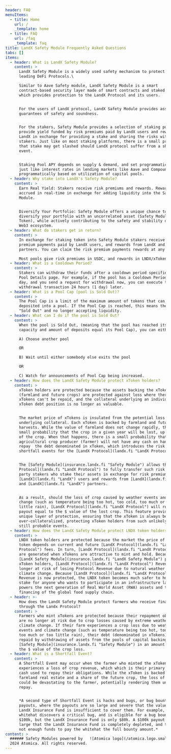 ```yaml
---
header: FAQ
menuItems:
  - title: Home
    url: /
    _template: home
  - title: FAQ
    url: /faq
    _template: faq
title: LandX Safety Module Frequently Asked Questions
tabs: []
items:
  - header: What is LandX Safety Module?
    content: >
      LandX Safety Module is a widely used safety mechanism to protect users of
      leading DeFi Protocols.\

      Similar to Aave Safety module, LandX Safety Module is a smart
      contract-based security layer made of smart contracts and staked assets
      which provides protection to the LandX Protocol and its users.


      For the users of LandX protocol, LandX Safety Module provides asset-backed
      guarantees of safety and soundness.


      For the stakers, Safety Module provides a selection of staking pools which
      provide yield funded by risk premiums paid by LandX users and rewards from
      LandX in exchange for providing a stake and sharing the risks with other
      stakers. Just like on most staking platforms, there is a small probability
      that stake may get slashed should LandX protocol suffer from a shortfall
      event.


      Staking Pool APY depends on supply & demand, and set programmatically,
      just like interest rates in lending markets like Aave and Compound are set
      programmatically based on utilization of capital pools.
  - header: Why stake into LandX's Safety Module?
    content: >
      Earn Real Yield: Stakers receive risk premiums and rewards. Rewards are
      accrued in real-time in exchange for adding liquidity into the Safety
      Module.


      Diversify Your Portfolio: Safety Module offers a unique chance to
      diversify your portfolio with an uncorrelated asset (Safety Module Pool
      Token), while actively contributing to the safety and stability of the
      Web3 ecosystem.
  - header: What do stakers get in return?
    content: >
      In exchange for staking token into Safety Module stakers receive risk
      premium payments paid by LandX users, and rewards from LandX and LandX
      partners. You can claim the risk premium payments rewards at any time.

      Most pools give risk premiums in USDC, and rewards in LNDX/xToken.
  - header: What is a Cooldown Period?
    content: >
      Stakers can withdraw their funds after a cooldown period specified in the
      Pool Details page. For example, if the pool has a Cooldown Period of 1
      day, and you send a request for withdrawal now, you can execute the
      withdrawal transaction 24 hours (1 day) later.
  - header: What is a Pool Cap (pool is Sold Out)?
    content: >
      The Pool Cap is a limit of the maximum amount of tokens that can be
      deposited into a pool. If the Pool Cap is reached, this means the pool is
      "Sold Out" and no longer accepting liquidity.
  - header: What can I do if the pool is Sold Out?
    content: >
      When the pool is Sold Out, (meaning that the pool has reached its maximum
      capacity and amount of deposits equal its Pool Cap), you can either:

      A) Choose another pool

      OR

      B) Wait until either somebody else exits the pool

      OR

      C) Watch for announcements of Pool Cap being increased.
  - header: How does the LandX Safety Module protect xToken holders?
    content: >
      xToken holders are protected because the assets backing the xToken
      (farmland and future crops) are protected against loss where there debt of
      xTokens can't be repaid, and the collateral underlying an individual
      xToken debt position is no longer as valuable.


      The market price of xTokens is insulated from the potential loss of the
      underlying collateral. Each xToken is backed by farmland and future
      harvests. While the value of farmland does not change rapidly, there is a
      small probability that the crop in a given year will be lost, up to 100%
      of the crop. When that happens, there is a small probability that the
      agricultural crop producer (farmer) will not have any cash on hand to
      repay  the debt denominated in xToken, which introduces the risk of
      shortfall events for the [LandX Protocol](landx.fi "LandX Protocol").


      The [Safety Module](insurance.landx.fi "Safety Module") allows the [LandX
      Protocol](landx.fi "LandX Protocol") to fully transfer such risk to 3rd
      party stakers who stake their assets in exchange for risk premiums paid by
      [LandX](landx.fi "LandX") users and rewards from [LandX](landx.fi "LandX")
      and [LandX](landx.fi "LandX") partners.


      As a result, should the loss of crop caused by weather events and climate
      change (such as temperature being too hot, too cold, too much or too
      little rain), [LandX Protocol](landx.fi "LandX Protocol") will receive a
      payout equal to the $ value of the lost crop. This feature provides a
      unique layer of protection, ensuring that the xToken is always be
      over-collateralized, protecting xToken holders from such unlikely but
      still probable events.
  - header: How does the LandX Safety Module protect LNDX token holders?
    content: >
      LNDX token holders are protected because the market the price of the LNDX
      token depends on current and future [LandX Protocol](landx.fi "LandX
      Protocol") fees. In turn, [LandX Protocol](landx.fi "LandX Protocol") fees
      are generated when xTokens are attractive to mint and hold. Because the
      [LandX Safety Module](insurance.landx.fi "LandX Safety Module") protects
      xToken holders, [LandX Protocol](landx.fi "LandX Protocol") Revenue is no
      longer at risk of losing Protocol Revenue due to natural weather risks and
      climate change. Because [LandX Protocol](landx.fi "LandX Protocol")
      Revenue is now protected, the LNDX token becomes much safer to hold and
      stake for anyone who wants to participate in an infrastructure layer that
      powers the next generation of Real World Asset (RWA) assets and the
      financing of the global food supply chain.
  - header: >-
      How does the LandX Safety Module protect farmers who receive financing
      through the Landx Protocol?
    content: >
      Farmers who mint xTokens are protected because their repayment obligations
      are no longer at risk due to crop losses caused by extreme weather and
      climate change. If their farm experiences a crop loss due to weather
      events and climate change (such as temperature being too hot, too cold,
      too much or too little rain), their debt (denominated in xTokens) will be
      repaid by withdrawing of assets from the pools of capital backing the
      [Safety Module](insurance.landx.fi "Safety Module") in an amount equal to
      the $ value of the crop loss.
  - header: What is a Shortfall Event?
    content: >
      A Shortfall Event may occur when the farmer who minted the xToken
      experiences a loss of crop revenue, which which is their primary source of
      cash used to repay their obligations. While the xToken is backed by both
      farmland real estate and a share of the future crop, the loss of the crop
      could be devastating to the farmer, potentially rendering them unable to
      repay. 


      *A second type of Shortfall Event is hacks and bugs, or bug bounty
      payouts, where the payouts are so large and severe that the value of the
      LandX Insurance Fund is insufficient to cover them. For example, if a
      whitehat discovers a critical bug, and is eligible for a bug bounty of
      $100k, but the LandX Insurance Fund is only $80k. A $100k payout is so
      large that the LandX Insurance Fund is completely depleted, and there are
      not enough funds to pay the whitehat the full bounty amount.*
content: >
  ###### Safety Modules powered by   ![Atomica logo](/atomica.logo.small.svg) ©
  2024 Atomica. All rights reserved.
---
```


